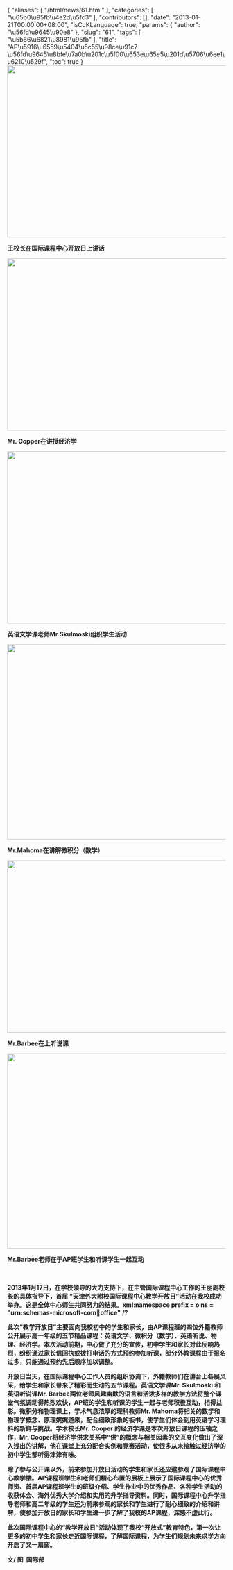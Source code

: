 {
    "aliases": [
        "/html/news/61.html"
    ],
    "categories": [
        "\u65b0\u95fb\u4e2d\u5fc3"
    ],
    "contributors": [],
    "date": "2013-01-21T00:00:00+08:00",
    "isCJKLanguage": true,
    "params": {
        "author": "\u56fd\u9645\u90e8"
    },
    "slug": "61",
    "tags": [
        "\u5b66\u6821\u8981\u95fb"
    ],
    "title": "AP\u5916\u6559\u5404\u5c55\u98ce\u91c7  \u56fd\u9645\u8bfe\u7a0b\u201c\u5f00\u653e\u65e5\u201d\u5706\u6ee1\u6210\u529f",
    "toc": true
}
**<img
    src="https://cdn.tfls.online/mirror/full/d043dae824ccf20b37780a138d348e4c7b690481.jpg"
    style="display:block;margin-left:auto;margin-right:auto;"
    decoding="async"
    fetchpriority="auto"
    loading="lazy"
    height="397"
    width="600"
/>**

**王校长在国际课程中心开放日上讲话**

**<img
    src="https://cdn.tfls.online/mirror/full/bb72ea8909d383ba2367e7ba06afab632fe6e20a.jpg"
    style="display:block;margin-left:auto;margin-right:auto;"
    decoding="async"
    fetchpriority="auto"
    loading="lazy"
    height="397"
    width="600"
/>**

**Mr. Copper在讲授经济学**

**<img
    src="https://cdn.tfls.online/mirror/full/49fe40f95475ccf714af78203c78b15acbdd3b51.jpg"
    style="display:block;margin-left:auto;margin-right:auto;"
    decoding="async"
    fetchpriority="auto"
    loading="lazy"
    height="397"
    width="600"
/>**

**英语文学课老师Mr.Skulmoski组织学生活动**

**<img
    src="https://cdn.tfls.online/mirror/full/ee40a24cdb7d344e561ab089439ee630bef6437d.jpg"
    style="display:block;margin-left:auto;margin-right:auto;"
    decoding="async"
    fetchpriority="auto"
    loading="lazy"
    height="450"
    width="600"
/>**

**Mr.Mahoma在讲解微积分（数学）**

**<img
    src="https://cdn.tfls.online/mirror/full/9884d81a6163e5c659a4b573162c674edf1791b5.jpg"
    style="display:block;margin-left:auto;margin-right:auto;"
    decoding="async"
    fetchpriority="auto"
    loading="lazy"
    height="397"
    width="600"
/>**

**Mr.Barbee在上听说课**

**<img
    src="https://cdn.tfls.online/mirror/full/53460b0f3d72662253674c5c1e5f83050b410d63.jpg"
    style="display:block;margin-left:auto;margin-right:auto;"
    decoding="async"
    fetchpriority="auto"
    loading="lazy"
    height="450"
    width="600"
/>**

**Mr.Barbee老师在于AP班学生和听课学生一起互动**

 

**2013年1月17日，在学校领导的大力支持下，在主管国际课程中心工作的王丽副校长的具体指导下，首届 “天津外大附校国际课程中心教学开放日”活动在我校成功举办。这是全体中心师生共同努力的结果。xml:namespace prefix = o ns = "urn:schemas-microsoft-com:office:office" /?**

**此次“教学开放日”主要面向我校初中的学生和家长，由AP课程班的四位外籍教师公开展示高一年级的五节精品课程：英语文学、微积分（数学）、英语听说、物理、经济学。本次活动前期，中心做了充分的宣传，初中学生和家长对此反响热烈，纷纷通过家长信回执或拨打电话的方式预约参加听课，部分外教课程由于报名过多，只能通过预约先后顺序加以调整。**

**开放日当天，在国际课程中心工作人员的组织协调下，外籍教师们在讲台上各展风采，给学生和家长带来了精彩而生动的五节课程。英语文学课Mr. Skulmoski 和英语听说课Mr. Barbee两位老师风趣幽默的语言和活泼多样的教学方法将整个课堂气氛调动得热烈欢快，AP班的学生和听课的学生一起与老师积极互动，相得益彰。微积分和物理课上，学术气息浓厚的理科教师Mr. Mahoma将相关的数学和物理学概念、原理娓娓道来，配合细致形象的板书，使学生们体会到用英语学习理科的新鲜与挑战。学术校长Mr. Cooper 的经济学课是本次开放日课程的压轴之作，Mr. Cooper将经济学供求关系中“供”的概念与相关因素的交互变化做出了深入浅出的讲解，他在课堂上充分配合实例和竞赛活动，使很多从未接触过经济学的初中学生都听得津津有味。**

**除了参与公开课以外，前来参加开放日活动的学生和家长还应邀参观了国际课程中心教学楼。AP课程班学生和老师们精心布置的展板上展示了国际课程中心的优秀师资、首届AP课程班学生的班级介绍、学生作业中的优秀作品、各种学生活动的收获体会、海外优秀大学介绍和实用的升学指导资料。同时，国际课程中心升学指导老师和高二年级的学生还为前来参观的家长和学生进行了耐心细致的介绍和讲解，使参加开放日的家长和学生进一步了解了我校的AP课程，深感不虚此行。**

**此次国际课程中心的“教学开放日”活动体现了我校“开放式”教育特色，第一次让更多的初中学生和家长走近国际课程，了解国际课程，为学生们规划未来求学方向开启了又一扇窗。**

**文/ 图  国际部**

